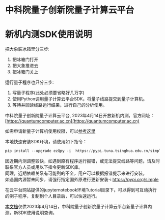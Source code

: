 # 中科院量子创新院量子计算云平台 #
# 新机内测SDK使用说明 #


把大象装冰箱里分三步:  
1. 把冰箱门打开
2. 把大象推进去
3. 把冰箱门关上

运行量子程序也只分三步:
1. 写量子程序(此处必须要省略好几万字)
2. 使用Python调用量子计算云平台SDK，将量子线路提交到量子计算机。
3. 等待并回读线路运行结果，进行自己的分析使用。


中科院量子创新院量子计算云平台, 2023年4月14日开放新机内测，官方网址：[https://quantumcomputer.ac.cn](https://quantumcomputer.ac.cn)
  
如需申请新量子计算机使用权限，可以[参考这里](https://quantumcomputer.ac.cn/Forum/reply/21a180c9fcdd43098303cac6b98adff4/9b6aa8fddaf64925a05f1764fdec011c.html)

本地快速安装SDK环境，请使用如下指令：
```python title='本地快速安装SDK环境，请使用如下指令：'
pip install --upgrade ezQpy -i  https://pypi.tuna.tsinghua.edu.cn/simple
```

因近期内测调整较快，如遇到原有程序运行报错，或无法提交线路等问题，请及时联系官方人员或用以下指令更新SDK库。  
同理，近期依赖关系有可能列的不全，用户可以根据报错提示来进行安装。  
如遇国内源暂未同步，请强行指定国外原进行更新安装-i  https://pypi.org/simple  
  
在云平台网站提供的jupyternotebook环境Tutorial目录下，可以得到可互动执行的例子程序，复制到个人目录后，可以快速运行。

[本文档](https://docs.quantumcomputer.ac.cn/)仅供2023年4月14日，中科院量子创新院量子计算云平台新量子计算内测，新SDK使用说明查询。  